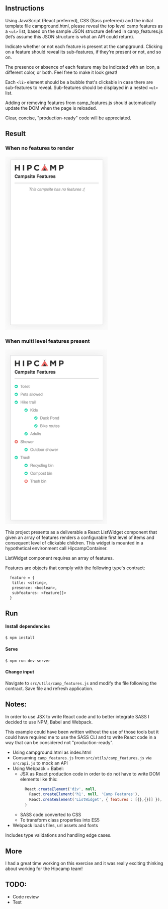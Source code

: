 ## Instructions

Using JavaScript (React preferred), CSS (Sass preferred) and the initial
template file campground.html, please reveal the top level camp features
as a `<ul>` list, based on the sample JSON structure defined in camp_features.js
(let’s assume this JSON structure is what an API could return).

Indicate whether or not each feature is present at the campground.
Clicking on a feature should reveal its sub-features, if they're present or
not, and so on.

The presence or absence of each feature may be indicated with an icon, a
different color, or both. Feel free to make it look great!

Each `<li>` element should be a bubble that's clickable in case there are
sub-features to reveal. Sub-features should be displayed in a nested `<ul>` list.

Adding or removing features from camp_features.js should automatically update the
DOM when the page is reloaded.

Clear, concise, "production-ready" code will be appreciated.

## Result

### When no features to render
![empty array](docs/features-empty.png)

### When multi level features present
![multiple levels](docs/features-multiple.png)

This project presents as a deliverable a React ListWidget component that given an array of features renders a configurable first level of items and consequent level of clickable children. This widget is mounted in a hypothetical environment call HipcampContainer.

ListWidget component requires an array of features.  

Features are objects that comply with the following type's contract:
```
  feature = {
   title: <string>,
   presence: <boolean>,
   subfeatures: <feature[]>
  }
```

## Run
#### Install dependencies  
`$ npm install`  

#### Serve  
`$ npm run dev-server`  

#### Change input  
Navigate to `src/utils/camp_features.js` and modify the file following the contract. Save file and refresh application.


## Notes:
In order to use JSX to write React code and to better integrate SASS I decided to use NPM, Babel and Webpack.   

This example could have been written without the use of those tools but it could have required me to use the SASS CLI and to write React code in a way that can be considered not "production-ready".  

* Using campground.html as index.html
* Consuming `camp_features.js` from `src/utils/camp_features.js` via `src/api.js` to mock an API
* Using Webpack + Babel:
  * JSX as React production code in order to do not have to write DOM elements like this:
    ```javascript
      React.createElement('div', null,
        React.createElement('h1', null, 'Camp Features'),
        React.createElement('ListWidget', { features : [{},{}]] }),
      )
    ```
  * SASS code converted to CSS
  * To transform class properties into ES5
* Webpack loads files, url assets and fonts

Includes type validations and handling edge cases.  

## More

I had a great time working on this exercise and it was really exciting thinking about working for the Hipcamp team!

## TODO:
* Code review
* Test

